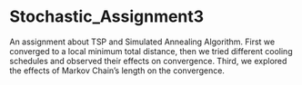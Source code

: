 # Stochastic_Assignment3
An assignment about TSP and Simulated Annealing Algorithm. First we converged to a local minimum total distance, then we tried different cooling schedules and observed their effects on convergence. Third, we explored the effects of Markov Chain’s length on the convergence.
